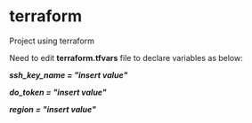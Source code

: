 # terraform
Project using terraform

Need to edit **terraform.tfvars** file to declare variables as below:

***ssh_key_name = "insert value"***

***do_token     = "insert value"***

***region       = "insert value"***
